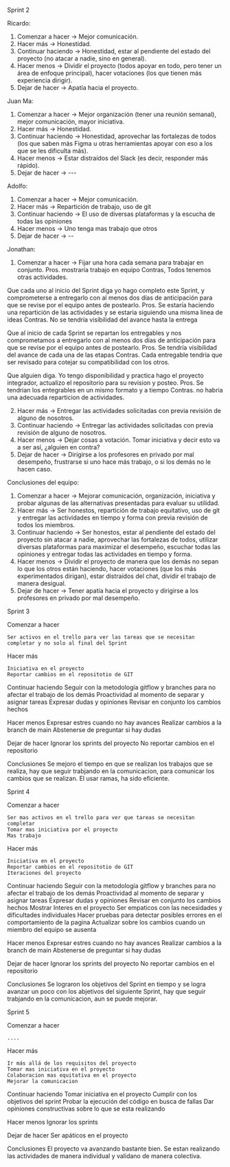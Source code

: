 Sprint 2

Ricardo: 
1. Comenzar a hacer -> Mejor comunicación.
2. Hacer más -> Honestidad.
3. Continuar haciendo -> Honestidad, estar al pendiente del estado del proyecto (no atacar a nadie, sino en general).
4. Hacer menos -> Dividir el proyecto (todos apoyar en todo, pero tener un área de enfoque principal), hacer votaciones (los que tienen más experiencia dirigir).
5. Dejar de hacer -> Apatía hacia el proyecto.

Juan Ma: 
1. Comenzar a hacer -> Mejor organización (tener una reunión semanal), mejor comunicación, mayor iniciativa. 
2. Hacer más -> Honestidad.
3. Continuar haciendo -> Honestidad, aprovechar las fortalezas de todos (los que saben más Figma u otras herramientas apoyar con eso a los que se les dificulta más).
4. Hacer menos -> Estar distraídos del Slack (es decir, responder más rápido). 
5. Dejar de hacer -> ---

Adolfo: 
1. Comenzar a hacer -> Mejor comunicación.
2. Hacer más -> Repartición de trabajo, uso de git
3. Continuar haciendo -> El uso de diversas plataformas y la escucha de todas las opiniones
4. Hacer menos -> Uno tenga mas trabajo que otros 
5. Dejar de hacer -> --

Jonathan: 
1. Comenzar a hacer -> 
Fijar una hora cada semana para trabajar en conjunto.
Pros. mostraría trabajo en equipo
Contras, Todos tenemos otras actividades.

Que cada uno al inicio del Sprint diga yo hago completo este Sprint, y comprometerse a entregarlo con al menos dos días de anticipación para que se revise por el equipo antes de postearlo.
Pros. Se estaría haciendo una repartición de las actividades y se estaria siguiendo una misma linea de ideas
Contras. No se tendría visibilidad del avance hasta la entrega

Que al inicio de cada Sprint se repartan los entregables y nos comprometamos a entregarlo con al menos dos días de anticipación para que se revise por el equipo antes de postearlo.
Pros. Se tendría visibilidad del avance de cada una de las etapas
Contras. Cada entregable tendria que ser revisado para cotejar su compatibilidad con los otros.

Que alguien diga. Yo tengo disponibilidad y practica hago el proyecto integrador, actualizo el repositorio para su revision y posteo.
Pros. Se tendrian los entegrables en un mismo formato y a tiempo
Contras. no habria una adecuada reparticion de actividades.

2. Hacer más -> Entregar las actividades solicitadas con previa revisión de alguno de nosotros. 
3. Continuar haciendo -> Entregar las actividades solicitadas con previa revisión de alguno de nosotros. 
4. Hacer menos -> Dejar cosas a votación. Tomar iniciativa y decir esto va a ser así, ¿alguien en contra?
5. Dejar de hacer -> Dirigirse a los profesores en privado por mal desempeño, frustrarse si uno hace más trabajo, o si los demás no le hacen caso. 


Conclusiones del equipo:
1. Comenzar a hacer -> Mejorar comunicación, organización, iniciativa y probar algunas de las alternativas presentadas para evaluar su utilidad.
2. Hacer más -> Ser honestos, repartición de trabajo equitativo, uso de git y entregar las actividades en tiempo y forma con previa revisión de todos los miembros. 
3. Continuar haciendo -> Ser honestos, estar al pendiente del estado del proyecto sin atacar a nadie, aprovechar las fortalezas de todos, utilizar diversas plataformas para maximizar el desempeño, escuchar todas las opiniones y entregar todas las actividades en tiempo y forma. 
4. Hacer menos -> Dividir el proyecto de manera que los demás no sepan lo que los otros están haciendo, hacer votaciones (que los más experimentados dirigan), estar distraídos del chat, dividir el trabajo de manera desigual. 
5. Dejar de hacer -> Tener apatía hacia el proyecto y dirigirse a los profesores en privado por mal desempeño. 

Sprint 3

Comenzar a hacer 
    
    Ser activos en el trello para ver las tareas que se necesitan completar y no solo al final del Sprint

Hacer más 

    Iniciativa en el proyecto
    Reportar cambios en el repositotio de GIT

Continuar haciendo 
    Seguir con la metodología gitflow y branches para no afectar el trabajo de los demás
    Proactividad al momento de separar y asignar tareas
    Expresar dudas y opiniones
    Revisar en conjunto los cambios hechos

Hacer menos 
    Expresar estres cuando no hay  avances
    Realizar cambios a la branch de main
    Abstenerse de preguntar si hay dudas

Dejar de hacer 
    Ignorar los sprints del proyecto
    No reportar cambios en el repositorio

Conclusiones
Se mejoro el tiempo en que se realizan los trabajos que se realiza, hay que seguir trabjando en la comunicacion, para comunicar los cambios que se realizan. El usar ramas, ha sido eficiente.

Sprint 4

Comenzar a hacer 
    
    Ser mas activos en el trello para ver que tareas se necesitan completar
    Tomar mas iniciativa por el proyecto
    Mas trabajo

Hacer más 

    Iniciativa en el proyecto
    Reportar cambios en el repositotio de GIT
    Iteraciones del proyecto

Continuar haciendo 
    Seguir con la metodología gitflow y branches para no afectar el trabajo de los demás
    Proactividad al momento de separar y asignar tareas
    Expresar dudas y opiniones
    Revisar en conjunto los cambios hechos
    Mostrar Interes en el proyecto
    Ser empaticos con las necesidades y dificultades individuales
    Hacer pruebas para detectar posibles errores en el comportamiento de la pagina
    Actualizar sobre los cambios cuando un miembro del equipo se ausenta

Hacer menos 
    Expresar estres cuando no hay  avances
    Realizar cambios a la branch de main
    Abstenerse de preguntar si hay dudas

Dejar de hacer 
    Ignorar los sprints del proyecto
    No reportar cambios en el repositorio

Conclusiones
Se lograron los objetivos del Sprint en tiempo y se logra avanzar un poco con los abjetivos del siguiente Sprint, hay que seguir trabjando en la comunicacion, aun se puede mejorar.

Sprint 5

Comenzar a hacer 
    
    ....

Hacer más 

    Ir más allá de los requisitos del proyecto
    Tomar mas iniciativa en el proyecto
    Colaboracion mas equitativa en el proyecto
    Mejorar la comunicacion

Continuar haciendo 
    Tomar iniciativa en el proyecto
    Cumplir con los objetivos del sprint
    Probar la ejecución del código en busca de fallas
    Dar opiniones constructivas sobre lo que se esta realizando

Hacer menos 
    Ignorar los sprints

Dejar de hacer 
    Ser apáticos en el proyecto

Conclusiones
El proyecto va avanzando bastante bien. Se estan realizando las actividades de manera individual y validano de manera colectiva.